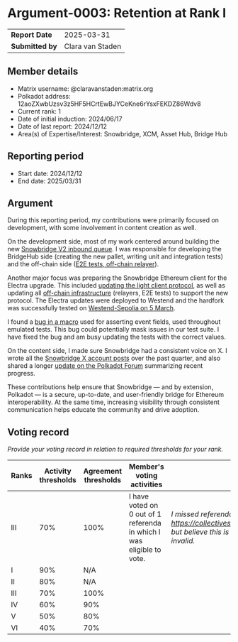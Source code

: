 # Argument-0003: Retention at Rank I

|                 |                  |
| --------------- |------------------|
| **Report Date** | 2025-03-31       |
| **Submitted by**| Clara van Staden |


## Member details

- Matrix username: @claravanstaden:matrix.org
- Polkadot address: 12aoZXwbUzsv3z5HF5HCrtEwBJYCeKne6rYsxFEKDZ86Wdv8
- Current rank: 1
- Date of initial induction:  2024/06/17
- Date of last report: 2024/12/12
- Area(s) of Expertise/Interest: Snowbridge, XCM, Asset Hub, Bridge Hub


## Reporting period

- Start date: 2024/12/12
- End date: 2025/03/31

## Argument
During this reporting period, my contributions were primarily focused on development, with some involvement in content creation as well.

On the development side, most of my work centered around building the new [Snowbridge V2 inbound queue](https://github.com/paritytech/polkadot-sdk/pull/7402). I was responsible for developing the BridgeHub side (creating the new pallet, writing unit and integration tests) and the off-chain side ([E2E tests, off-chain relayer](https://github.com/Snowfork/snowbridge/pull/1341)).

Another major focus was preparing the Snowbridge Ethereum client for the Electra upgrade. This included [updating the light client protocol](https://github.com/paritytech/polkadot-sdk/pull/7075), as well as updating all [off-chain infrastructure](https://github.com/Snowfork/snowbridge/pull/1283) (relayers, E2E tests) to support the new protocol. The Electra updates were deployed to Westend and the hardfork was successfully tested on [Westend-Sepolia on 5 March](https://bridgehub-westend.subscan.io/event?page=1&time_dimension=date&module=ethereumbeaconclient).

I found a [bug in a macro](https://github.com/paritytech/polkadot-sdk/pull/7913) used for asserting event fields, used throughout emulated tests. This bug could potentially mask issues in our test suite. I have fixed the bug and am busy updating the tests with the correct values.

On the content side, I made sure Snowbridge had a consistent voice on X. I wrote all the [Snowbridge X account posts](https://x.com/_snowbridge) over the past quarter, and also shared a longer [update on the Polkadot Forum](https://forum.polkadot.network/t/snowbridge-march-2025-update/12307) summarizing recent progress.

These contributions help ensure that Snowbridge — and by extension, Polkadot — is a secure, up-to-date, and user-friendly bridge for Ethereum interoperability. At the same time, increasing visibility through consistent communication helps educate the community and drive adoption.

## Voting record
*Provide your voting record in relation to required thresholds for your rank.*

|  Ranks | Activity thresholds | Agreement thresholds | Member's voting activities                                            | Comments |
|---|---|---|-----------------------------------------------------------------------|---|
|III|70%   |100%  | I have voted on 0 out of 1 referenda in which I was eligible to vote. |*I missed referenda https://collectives.subsquare.io/fellowship/referenda/301 but believe this is permissible since this referenda was invalid.* |
|I  |90%   |N/A   |                                                                       |  |
|II |80%   |N/A   |                                                                       |  |
|III|70%   |100%  |                                                                       |  |
|IV |60%   |90%   |                                                                       |  |
|V  |50%   |80%   |                                                                       |  |
|VI |40%   |70%   |                                                                       |  |
